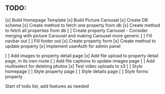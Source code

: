 ## TODO:

[x] Build Homepage Template
[x] Build Picture Carousel
[x] Create DB schema
[x] Create method to fetch one property from db
[x] Create method to fetch all properties from db
[ ] Create property Carousel - Consider merging with picture Carousel and making Carousel more generic
[ ] Fill navbar out
[ ] Fill footer out
[x] Create property form
[x] Create method to update property
[x] Implement userAuth for admin panel

[ ] Add images to property detail page
[x] Add file upload to property detail page, in its own route
[ ] Add file captions to update-images page
[ ] Add multiselect for deleting photos
[x] Test video uploads to s3
[ ] Style homepage
[ ] Style property page
[ ] Style details page
[ ] Style forms properly

Start of todo list, add features as needed
